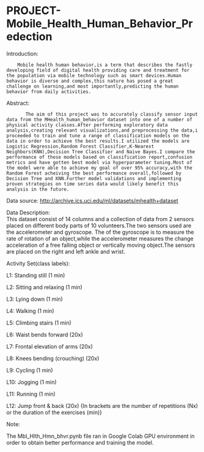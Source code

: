 # PROJECT-Mobile_Health_Human_Behavior_Predection
Introduction:

        Mobile health human behavior,is a term that describes the fastly developing field of digital health providing care and treatment for the population via mobile technology such as smart devices.Human behavior is diverse and complex,this nature has posed a great challenge on learning,and most importantly,predicting the human behavior from daily activities.

Abstract:

           The aim of this project was to accurately classify sensor input data from the MHealth_human_behavior dataset into one of a number of physical activity classes.After performing exploratory data analysis,creating relevant visualizations,and preprocessing the data,i proceeded to train and tune a range of classification models on the data in order to achieve the best results.I utilized the models are Logistic Regression,Random Forest Classifier,K-Nearest Neighbors(KNN),Decision Tree Classifier and Naive Bayes.I compare the performance of these models based on classification report,confusion metrics and have gotten best model via hyperparameter tuning.Most of the model were able to achieve my goal of over 95% accuracy,with the Random Forest acheiving the best performance overall,followed by Decision Tree and KNN.Further model validations and implementing proven strategies on time series data would likely benefit this analysis in the future. 
           
Data source:
        http://archive.ics.uci.edu/ml/datasets/mhealth+dataset
       
Data Description:       
      This dataset consist of 14 columns and a collection of data from 2 sensors placed on different body parts of 10 volunteers.The two sensors used are the accelerometer and gyroscope.
The of the gyroscope is to measure the rate of rotation of an object,while the accelerometer measures the change acceleration of a free falling object or vertically moving object.The sensors are placed on the right and left ankle and wrist.

Activity Set(class labels):
  
L1: Standing still (1 min)

L2: Sitting and relaxing (1 min)

L3: Lying down (1 min)

L4: Walking (1 min)

L5: Climbing stairs (1 min)

L6: Waist bends forward (20x)

L7: Frontal elevation of arms (20x)

L8: Knees bending (crouching) (20x)

L9: Cycling (1 min)

L10: Jogging (1 min)

L11: Running (1 min)

L12: Jump front & back (20x)       {In brackets are the number of repetitions (Nx) or the duration of the exercises (min)}

Note:

The Mbl_Hlth_Hmn_bhvr.pynb file ran in Google Colab GPU environment in order to obtain better performance and training the model.







